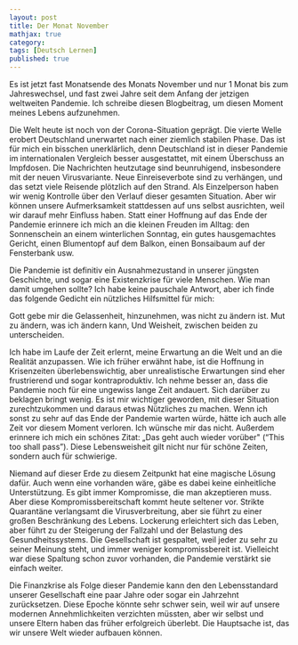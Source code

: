 ```yaml
---
layout: post
title: Der Monat November
mathjax: true
category:
tags: [Deutsch Lernen]
published: true
---
```

Es ist jetzt fast Monatsende des Monats November und nur 1 Monat bis zum Jahreswechsel, und fast zwei Jahre seit dem Anfang der jetzigen weltweiten Pandemie. Ich schreibe diesen Blogbeitrag, um diesen Moment meines Lebens aufzunehmen.

Die Welt heute ist noch von der Corona-Situation geprägt. Die vierte Welle erobert Deutschland unerwartet nach einer ziemlich stabilen Phase. Das ist für mich ein bisschen unerklärlich, denn Deutschland ist in dieser Pandemie im internationalen Vergleich besser ausgestattet, mit einem Überschuss an Impfdosen. Die Nachrichten heutzutage sind beunruhigend, insbesondere mit der neuen Virusvariante. Neue Einreiseverbote sind zu verhängen, und das setzt viele Reisende plötzlich auf den Strand. Als Einzelperson haben wir wenig Kontrolle über den Verlauf dieser gesamten Situation. Aber wir können unsere Aufmerksamkeit stattdessen auf uns selbst ausrichten, weil wir darauf mehr Einfluss haben. Statt einer Hoffnung auf das Ende der Pandemie erinnere ich mich an die kleinen Freuden im Alltag: den Sonnenschein an einem winterlichen Sonntag, ein gutes hausgemachtes Gericht, einen Blumentopf auf dem Balkon, einen Bonsaibaum auf der Fensterbank usw.

Die Pandemie ist definitiv ein Ausnahmezustand in unserer jüngsten Geschichte, und sogar eine Existenzkrise für viele Menschen. Wie man damit umgehen sollte? Ich habe keine pauschale Antwort, aber ich finde das folgende Gedicht ein nützliches Hilfsmittel für mich:

Gott gebe mir die Gelassenheit, 
hinzunehmen, was nicht zu ändern ist. 
Mut zu ändern, was ich ändern kann, 
Und Weisheit, zwischen beiden zu unterscheiden. 

Ich habe im Laufe der Zeit erlernt, meine Erwartung an die Welt und an die Realität anzupassen. Wie ich früher erwähnt habe, ist die Hoffnung in Krisenzeiten überlebenswichtig, aber unrealistische Erwartungen sind eher frustrierend und sogar kontraproduktiv. Ich nehme besser an, dass die Pandemie noch für eine ungewiss lange Zeit andauert. Sich darüber zu beklagen bringt wenig. Es ist mir wichtiger geworden, mit dieser Situation zurechtzukommen und daraus etwas Nützliches zu machen. Wenn ich sonst zu sehr auf das Ende der Pandemie warten würde, hätte ich auch alle Zeit vor diesem Moment verloren. Ich wünsche mir das nicht. Außerdem erinnere ich mich ein schönes Zitat: „Das geht auch wieder vorüber" (“This too shall pass”). Diese Lebensweisheit gilt nicht nur für schöne Zeiten, sondern auch für schwierige. 

Niemand auf dieser Erde zu diesem Zeitpunkt hat eine magische Lösung dafür. Auch wenn eine vorhanden wäre, gäbe es dabei keine einheitliche Unterstützung. Es gibt immer Kompromisse, die man akzeptieren muss. Aber diese Kompromissbereitschaft kommt heute seltener vor. Strikte Quarantäne verlangsamt die Virusverbreitung, aber sie führt zu einer großen Beschränkung des Lebens. Lockerung erleichtert sich das Leben, aber führt zu der Steigerung der Fallzahl und der Belastung des Gesundheitssystems. Die Gesellschaft ist gespaltet, weil jeder zu sehr zu seiner Meinung steht, und immer weniger kompromissbereit ist. Vielleicht war diese Spaltung schon zuvor vorhanden, die Pandemie verstärkt sie einfach weiter. 

Die Finanzkrise als Folge dieser Pandemie kann den den Lebensstandard unserer Gesellschaft eine paar Jahre oder sogar ein Jahrzehnt zurücksetzen. Diese Epoche könnte sehr schwer sein, weil wir auf unsere modernen Annehmlichkeiten verzichten müssten, aber wir selbst und unsere Eltern haben das früher erfolgreich überlebt. Die Hauptsache ist, das wir unsere Welt wieder aufbauen können. 
